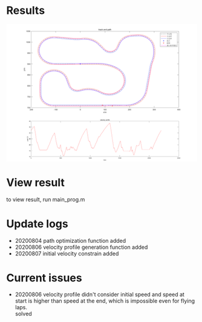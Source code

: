 # Results  
<div  align="center">    
	<img src="./pics/track.png"  alt="赛道、障碍及最小曲率路径" align=center />  
 </div>
   
 
<div  align="center">    
	<img src="./pics/velocity_profile.png"  alt="速度规划" align=center />  
 </div>
   
 
# View result  
to view result, run main_prog.m  
# Update logs  
- 20200804 path optimization function added  
- 20200806 velocity profile generation function added  
- 20200807 initial velocity constrain added
# Current issues  
- 20200806 velocity profile didn't consider initial speed and speed at start is higher than speed at the end, which is impossible even for flying laps.  
solved

